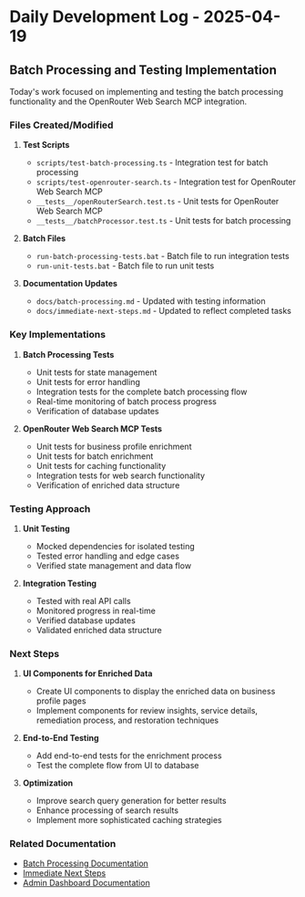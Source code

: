 # Daily Development Log - 2025-04-19

## Batch Processing and Testing Implementation

Today's work focused on implementing and testing the batch processing functionality and the OpenRouter Web Search MCP integration.

### Files Created/Modified

1. **Test Scripts**
   - `scripts/test-batch-processing.ts` - Integration test for batch processing
   - `scripts/test-openrouter-search.ts` - Integration test for OpenRouter Web Search MCP
   - `__tests__/openRouterSearch.test.ts` - Unit tests for OpenRouter Web Search MCP
   - `__tests__/batchProcessor.test.ts` - Unit tests for batch processing

2. **Batch Files**
   - `run-batch-processing-tests.bat` - Batch file to run integration tests
   - `run-unit-tests.bat` - Batch file to run unit tests

3. **Documentation Updates**
   - `docs/batch-processing.md` - Updated with testing information
   - `docs/immediate-next-steps.md` - Updated to reflect completed tasks

### Key Implementations

1. **Batch Processing Tests**
   - Unit tests for state management
   - Unit tests for error handling
   - Integration tests for the complete batch processing flow
   - Real-time monitoring of batch process progress
   - Verification of database updates

2. **OpenRouter Web Search MCP Tests**
   - Unit tests for business profile enrichment
   - Unit tests for batch enrichment
   - Unit tests for caching functionality
   - Integration tests for web search functionality
   - Verification of enriched data structure

### Testing Approach

1. **Unit Testing**
   - Mocked dependencies for isolated testing
   - Tested error handling and edge cases
   - Verified state management and data flow

2. **Integration Testing**
   - Tested with real API calls
   - Monitored progress in real-time
   - Verified database updates
   - Validated enriched data structure

### Next Steps

1. **UI Components for Enriched Data**
   - Create UI components to display the enriched data on business profile pages
   - Implement components for review insights, service details, remediation process, and restoration techniques

2. **End-to-End Testing**
   - Add end-to-end tests for the enrichment process
   - Test the complete flow from UI to database

3. **Optimization**
   - Improve search query generation for better results
   - Enhance processing of search results
   - Implement more sophisticated caching strategies

### Related Documentation

- [Batch Processing Documentation](../../docs/batch-processing.md)
- [Immediate Next Steps](../../docs/immediate-next-steps.md)
- [Admin Dashboard Documentation](../../docs/admin-dashboard.md)
